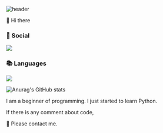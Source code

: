 ![header](https://capsule-render.vercel.app/api?type=waving&color=gradient&height=200&section=header&text=&fontSize=90)

👋 Hi there

### 💌 Social
<a href="https://www.instagram.com/junsik_ky/" target="_blank"><img src="https://img.shields.io/badge/instagram-E4405F?style=flat&logo=instagram&logoColor=white"></a>

### 📚 Languages
<img src="https://img.shields.io/badge/Python-3776AB?style=flat&logo=python&logoColor=white">

![Anurag's GitHub stats](https://github-readme-stats.vercel.app/api?username=wnstlr0908&show_icons=true&theme=radical)

I am a beginner of programming.
I just started to learn Python.

If there is any comment about code,

🙏 Please contact me.
